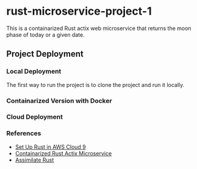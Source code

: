 # rust-microservice-project-1
This is a containarized Rust actix web microservice that returns the moon phase of today or a given date.



## Project Deployment

### Local Deployment
The first way to run the project is to clone the project and run it locally. 

### Containarized Version with Docker

### Cloud Deployment



### References

* [Set Up Rust in AWS Cloud 9](https://www.youtube.com/watch?v=R8JnZ4sY4ks)
* [Containarized Rust Actix Microservice](https://www.youtube.com/watch?v=I3cEQ_7aD1A)
* [Assimilate Rust](https://www.youtube.com/watch?v=Im72N3or2FE)
